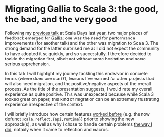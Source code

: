 # Migrating Gallia to Scala 3: the good, the bad, and the very good

Following my [previous talk](https://www.youtube.com/watch?v=hl4GiFNCUv8) at Scala Days last year, two major pieces of feedback emerged for [Gallia](https://github.com/galliaproject/gallia-core): one was the need for performance improvements (for another talk) and the other was migration to Scala 3. The strong demand for the latter surprised me as I did not expect the community to have adopted it so quickly, and so successfully. I therefore decided to tackle the migration first, albeit not without some hesitation and some serious apprehension.

In this talk I will highlight my journey tackling this endeavor in concrete terms (where does one start?), lessons I've learned for other projects that will also need migration, and the positive/negative aspects of the overall process. As the title of the presentation suggests, I would rate my overall experience as quite positive. This was unexpected because while Scala 3 looked great on paper, this kind of migration can be an extremely frustrating experience irrespective of the context.

I will briefly introduce how certain features [worked before](https://github.com/galliaproject/gallia-core/blob/f8101f4244e0231c5517a5509c88352d5f57c335/reflect/src/main/scala-2/gallia/reflect/lowlevel/TypeLeafParserRuntime2.scala) (e.g. the now defunct `scala.reflect.{api,runtime}`) prior to showing the new approach(s), as well as why I chose to handle certain problems [the way I did](https://github.com/galliaproject/gallia-core/blob/f8101f4244e0231c5517a5509c88352d5f57c335/reflect/src/main/scala-3/gallia/reflect/macros3/TypeLeafParserMacro3.scala), notably when it came to reflection and macros.
